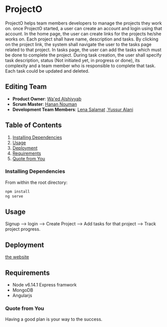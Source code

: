 # ProjectO
ProjectO helps team members developers to manage the projects they work on. once ProjectO started, a user can create an account and login using that account. In the home page, the user can create links for the projects he/she works on. Each project shall have name, description and tasks. By clicking on the project link, the system shall navigate the user to the tasks page related to that project. In tasks page, the user can add the tasks which must be done to complete the project. During task creation, the user shall specify task description, status (Not initiated yet, in progress or done), its complexity and a team member who is responsible to complete that task. Each task could be updated and deleted.

## Editing Team

  - __Product Owner__: [Wa'ed Alshiyyab](https://github.com/Waed93)
  - __Scrum Master__: [Hanan Nouman](https://github.com/HananNouman)  
  - __Development Team Members__: [Lena Salamat](https://github.com/lenaSalamat) ,[Yussur Alani](https://github.com/Yussur90) 

## Table of Contents

1. [Installing Dependencies](#InstallingDependencies)
1. [Usage](#Usage)
1. [Deployment](#Deployment)
1. [Requirements](#Requirements)
1. [Quote from You](#QuotefromYou)


### Installing Dependencies

From within the root directory:

```sh
npm install
ng serve
```


## Usage

Signup --> login --> Create Project --> Add tasks for that project --> Track project progress.

## Deployment
[the website](https://manageprojects.herokuapp.com/)

## Requirements

- Node v6.14.1
  Express framwork
- MongoDB 
- Angularjs 



### Quote from You

Having a good plan is your way to the success.


